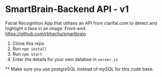 # SmartBrain-Backend API - v1
Facial Recognition App that utilises an API from clarifai.com to detect and highlight a face in an image.
Front-end: https://github.com/rbhachu/smartbrain

1. Clone this repo
2. Run `npm install`
3. Run `npm start`
4. Enter the details for your own databse in `server.js`

** Make sure you use postgreSQL instead of mySQL for this code base.
